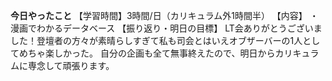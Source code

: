 **今日やったこと**
【学習時間】3時間/日（カリキュラム外1時間半）
【内容】
・漫画でわかるデータベース
【振り返り・明日の目標】
LT会ありがとうございました！登壇者の方々が素晴らしすぎて私も司会とはいえオブザーバーの1人としてめちゃ楽しかった。
自分の企画も全て無事終えたので、明日からカリキュラムに専念して頑張ります。